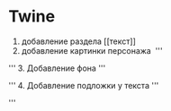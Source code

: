# Twine
1. добавление раздела [[текст]]
2. добавление картинки персонажа <img scr="" widht="" height=""/>
'''

'''
3. Добавление фона
'''

'''
4. Добавление подложки у текста
'''

'''
